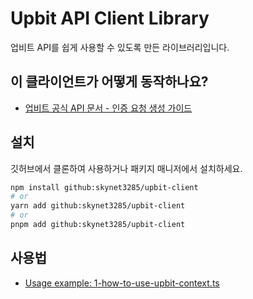 # Upbit API Client Library

업비트 API를 쉽게 사용할 수 있도록 만든 라이브러리입니다.

## 이 클라이언트가 어떻게 동작하나요?

- [업비트 공식 API 문서 - 인증 요청 생성 가이드](https://docs.upbit.com/kr/docs/create-authorization-request)

## 설치

깃허브에서 클론하여 사용하거나 패키지 매니저에서 설치하세요.

```bash
npm install github:skynet3285/upbit-client
# or
yarn add github:skynet3285/upbit-client
# or
pnpm add github:skynet3285/upbit-client
```

## 사용법

- [Usage example: 1-how-to-use-upbit-context.ts](src/example/1-how-to-use-upbit-context.ts)
